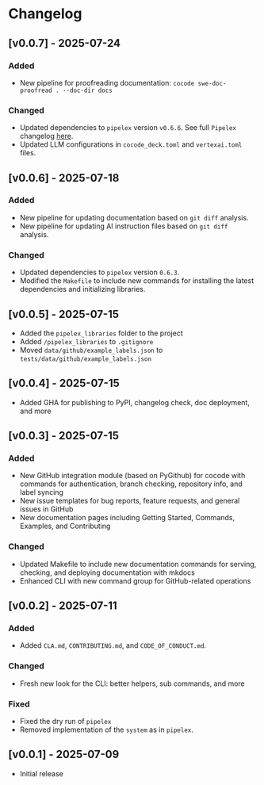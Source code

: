 # Changelog

## [v0.0.7] - 2025-07-24

### Added
- New pipeline for proofreading documentation: `cocode swe-doc-proofread . --doc-dir docs`

### Changed
- Updated dependencies to `pipelex` version `v0.6.6`. See full `Pipelex` changelog [here](https://github.com/Pipelex/pipelex/blob/main/CHANGELOG.md).
- Updated LLM configurations in `cocode_deck.toml` and `vertexai.toml` files.

## [v0.0.6] - 2025-07-18

### Added
- New pipeline for updating documentation based on `git diff` analysis.
- New pipeline for updating AI instruction files based on `git diff` analysis.

### Changed
- Updated dependencies to `pipelex` version `0.6.3`.
- Modified the `Makefile` to include new commands for installing the latest dependencies and initializing libraries.

## [v0.0.5] - 2025-07-15

- Added the `pipelex_libraries` folder to the project
- Added `/pipelex_libraries` to `.gitignore`
- Moved `data/github/example_labels.json` to `tests/data/github/example_labels.json`

## [v0.0.4] - 2025-07-15

- Added GHA for publishing to PyPI, changelog check, doc deployment, and more

## [v0.0.3] - 2025-07-15

### Added
- New GitHub integration module (based on PyGithub) for cocode with commands for authentication, branch checking, repository info, and label syncing
- New issue templates for bug reports, feature requests, and general issues in GitHub
- New documentation pages including Getting Started, Commands, Examples, and Contributing

### Changed
- Updated Makefile to include new documentation commands for serving, checking, and deploying documentation with mkdocs
- Enhanced CLI with new command group for GitHub-related operations

## [v0.0.2] - 2025-07-11

### Added
- Added `CLA.md`, `CONTRIBUTING.md`, and `CODE_OF_CONDUCT.md`.

### Changed
- Fresh new look for the CLI: better helpers, sub commands, and more

### Fixed
- Fixed the dry run of `pipelex`
- Removed implementation of the `system` as in `pipelex`.

## [v0.0.1] - 2025-07-09

- Initial release
